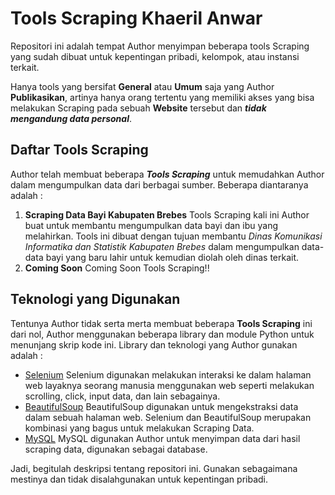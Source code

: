 # Tools Scraping Khaeril Anwar

Repositori ini adalah tempat Author menyimpan beberapa tools Scraping yang sudah dibuat untuk kepentingan pribadi, kelompok, atau instansi terkait.

Hanya tools yang bersifat **General** atau **Umum** saja yang Author **Publikasikan**, artinya hanya orang tertentu yang memiliki akses yang bisa melakukan Scraping pada sebuah **Website** tersebut dan **_tidak mengandung data personal_**.

## Daftar Tools Scraping

Author telah membuat beberapa **_Tools Scraping_** untuk memudahkan Author dalam mengumpulkan data dari berbagai sumber. Beberapa diantaranya adalah :

1. **Scraping Data Bayi Kabupaten Brebes**
   Tools Scraping kali ini Author buat untuk membantu mengumpulkan data bayi dan ibu yang melahirkan. Tools ini dibuat dengan tujuan membantu _Dinas Komunikasi Informatika dan Statistik Kabupaten Brebes_ dalam mengumpulkan data-data bayi yang baru lahir untuk kemudian diolah oleh dinas terkait.
2. **Coming Soon**
   Coming Soon Tools Scraping!!

## Teknologi yang Digunakan

Tentunya Author tidak serta merta membuat beberapa **Tools Scraping** ini dari nol, Author menggunakan beberapa library dan module Python untuk menunjang skrip kode ini. Library dan teknologi yang Author gunakan adalah :

- [Selenium](https://www.selenium.dev/)
  Selenium digunakan melakukan interaksi ke dalam halaman web layaknya seorang manusia menggunakan web seperti melakukan scrolling, click, input data, dan lain sebagainya.
- [BeautifulSoup](https://www.crummy.com/software/BeautifulSoup/bs4/doc/)
  BeautifulSoup digunakan untuk mengekstraksi data dalam sebuah halaman web. Selenium dan BeautifulSoup merupakan kombinasi yang bagus untuk melakukan Scraping Data.
- [MySQL](https://www.mysql.com/)
  MySQL digunakan Author untuk menyimpan data dari hasil scraping data, digunakan sebagai database.

Jadi, begitulah deskripsi tentang repositori ini. Gunakan sebagaimana mestinya dan tidak disalahgunakan untuk kepentingan pribadi.
